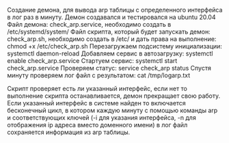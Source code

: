 Создание демона, для вывода arp таблицы с определенного интерфейса в лог раз в минуту.
Демон создавался и тестировался на ubuntu 20.04
Файл демона: check_arp.service, необходимо создать в /etc/systemd/system/
Файл скрипта, который будет запускать демон: check_arp.sh, необходимо создать в /etc/ и дать права на выполнение: chmod +x /etc/check_arp.sh
Перезагружаем подсистему инициализации: systemctl daemon-reload
Добавляем сервис в автозагрузку: systemctl enable check_arp.service
Стартуем сервис: systemctl start check_arp.service
Проверяем статус: service check_arp status
Спустя минуту проверяем лог файл с результатом: cat /tmp/logarp.txt

Скрипт проверяет есть ли указанный интерфейс, если нет то выполнение скрипта останавливается, демон прекращает свою работу. Если указанный интерфейс в системе найден то включается бесконечный цикл, в котором каждую минуту с помощью команды arp и соответствующих ключей (-i для указания интерфейса, -n для отображения ip  адреса вместо доменного имени) в лог файл сохраняется информация из arp таблицы.

